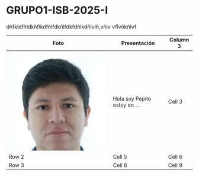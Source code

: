 # GRUPO1-ISB-2025-I

dñfkldfñldkñflkdfñlfdkñlfdkfdñlkdñlvlñ,vñlv
vflvñkñlvf

| Foto | Presentación | Column 3 |
|----------|----------|----------|
| ![image](otros/moises.png)    | Hola soy Pepito estoy en ....  | Cell 3   |
| Row 2    | Cell 5   | Cell 6   |
| Row 3    | Cell 8   | Cell 9   |

